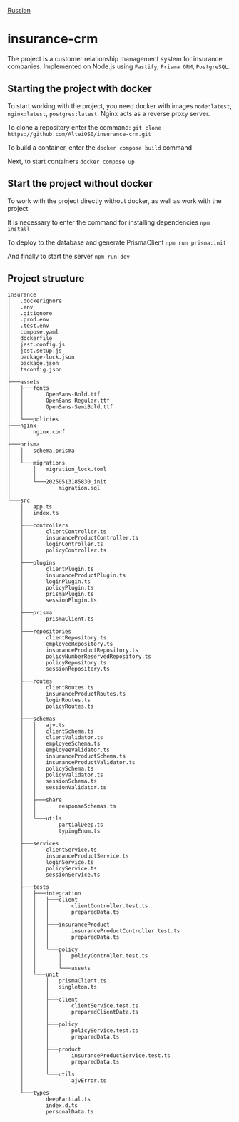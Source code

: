 [Russian](README-RU.md)

# insurance-crm
The project is a customer relationship management system for insurance companies.
Implemented on Node.js using `Fastify`, `Prisma ORM`, `PostgreSQL`.

## Starting the project with docker
To start working with the project, you need docker with images `node:latest`, `nginx:latest`, `postgres:latest`.
Nginx acts as a reverse proxy server.

To clone a repository enter the command:
`git clone https://github.com/AlteiOS0/insurance-crm.git`

To build a container, enter the `docker compose build` command

Next, to start containers `docker compose up`

## Start the project without docker

To work with the project directly without docker, as well as work with the project

It is necessary to enter the command for installing dependencies `npm install`

To deploy to the database and generate PrismaClient `npm run prisma:init`

And finally to start the server `npm run dev`

## Project structure
```
insurance
│   .dockerignore
│   .env
│   .gitignore
│   .prod.env
│   .test.env
│   compose.yaml
│   dockerfile
│   jest.config.js
│   jest.setup.js
│   package-lock.json
│   package.json
│   tsconfig.json
│
├───assets
│   ├───fonts
│   │       OpenSans-Bold.ttf
│   │       OpenSans-Regular.ttf
│   │       OpenSans-SemiBold.ttf
│   │
│   └───policies
├───nginx
│       nginx.conf
│
├───prisma
│   │   schema.prisma
│   │   
│   └───migrations
│       │   migration_lock.toml
│       │
│       └───20250513185830_init
│               migration.sql
│
└───src
    │   app.ts
    │   index.ts
    │
    ├───controllers
    │       clientController.ts
    │       insuranceProductController.ts
    │       loginController.ts
    │       policyController.ts
    │
    ├───plugins
    │       clientPlugin.ts
    │       insuranceProductPlugin.ts
    │       loginPlugin.ts
    │       policyPlugin.ts
    │       prismaPlugin.ts
    │       sessionPlugin.ts
    │
    ├───prisma
    │       prismaClient.ts
    │
    ├───repositories
    │       clientRepository.ts
    │       employeeRepository.ts
    │       insuranceProductRepository.ts
    │       policyNumberReservedRepository.ts
    │       policyRepository.ts
    │       sessionRepository.ts
    │
    ├───routes
    │       clientRoutes.ts
    │       insuranceProductRoutes.ts
    │       loginRoutes.ts
    │       policyRoutes.ts
    │
    ├───schemas
    │   │   ajv.ts
    │   │   clientSchema.ts
    │   │   clientValidator.ts
    │   │   employeeSchema.ts
    │   │   employeeValidator.ts
    │   │   insuranceProductSchema.ts
    │   │   insuranceProductValidator.ts
    │   │   policySchema.ts
    │   │   policyValidator.ts
    │   │   sessionSchema.ts
    │   │   sessionValidator.ts
    │   │
    │   ├───share
    │   │       responseSchemas.ts
    │   │
    │   └───utils
    │           partialDeep.ts
    │           typingEnum.ts
    │
    ├───services
    │       clientService.ts
    │       insuranceProductService.ts
    │       loginService.ts
    │       policyService.ts
    │       sessionService.ts
    │       
    ├───tests
    │   ├───integration
    │   │   ├───client
    │   │   │       clientController.test.ts
    │   │   │       preparedData.ts
    │   │   │
    │   │   ├───insuranceProduct
    │   │   │       insuranceProductController.test.ts
    │   │   │       preparedData.ts
    │   │   │
    │   │   └───policy
    │   │       │   policyController.test.ts
    │   │       │
    │   │       └───assets
    │   └───unit
    │       │   prismaClient.ts
    │       │   singleton.ts
    │       │
    │       ├───client
    │       │       clientService.test.ts
    │       │       preparedClientData.ts
    │       │
    │       ├───policy
    │       │       policyService.test.ts
    │       │       preparedData.ts
    │       │
    │       ├───product
    │       │       insuranceProductService.test.ts
    │       │       preparedData.ts
    │       │
    │       └───utils
    │               ajvError.ts
    │
    └───types
            deepPartial.ts
            index.d.ts
            personalData.ts
```
